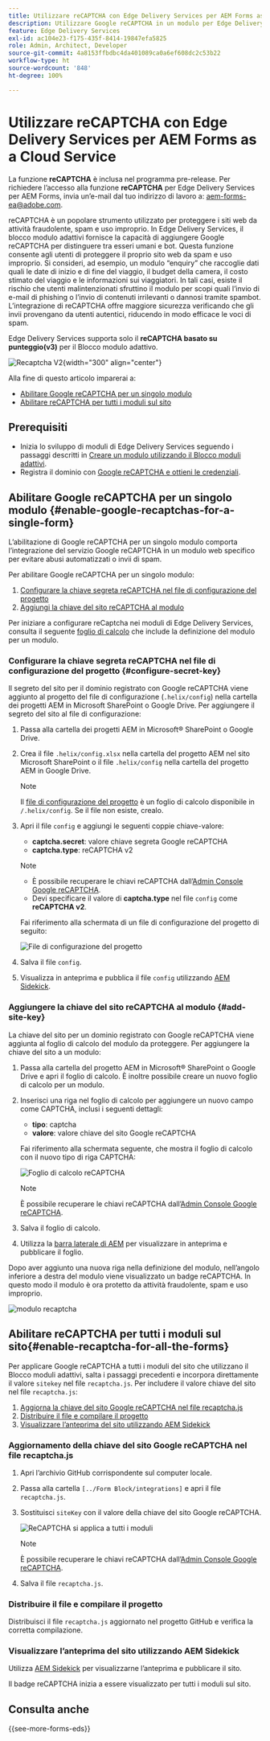 ```yaml
---
title: Utilizzare reCAPTCHA con Edge Delivery Services per AEM Forms as a Cloud Service
description: Utilizzare Google reCAPTCHA in un modulo per Edge Delivery Services per AEM Forms
feature: Edge Delivery Services
exl-id: ac104e23-f175-435f-8414-19847efa5825
role: Admin, Architect, Developer
source-git-commit: 4a8153ffbdbc4da401089ca0a6ef608dc2c53b22
workflow-type: ht
source-wordcount: '848'
ht-degree: 100%

---
```



# Utilizzare reCAPTCHA con Edge Delivery Services per AEM Forms as a Cloud Service

<span>La funzione **reCAPTCHA** è inclusa nel programma pre-release. Per richiedere l’accesso alla funzione **reCAPTCHA** per Edge Delivery Services per AEM Forms, invia un’e-mail dal tuo indirizzo di lavoro a: aem-forms-ea@adobe.com.</span>

reCAPTCHA è un popolare strumento utilizzato per proteggere i siti web da attività fraudolente, spam e uso improprio. In Edge Delivery Services, il blocco modulo adattivi fornisce la capacità di aggiungere Google reCAPTCHA per distinguere tra esseri umani e bot. Questa funzione consente agli utenti di proteggere il proprio sito web da spam e uso improprio.
Si consideri, ad esempio, un modulo “enquiry” che raccoglie dati quali le date di inizio e di fine del viaggio, il budget della camera, il costo stimato del viaggio e le informazioni sui viaggiatori. In tali casi, esiste il rischio che utenti malintenzionati sfruttino il modulo per scopi quali l’invio di e-mail di phishing o l’invio di contenuti irrilevanti o dannosi tramite spambot. L’integrazione di reCAPTCHA offre maggiore sicurezza verificando che gli invii provengano da utenti autentici, riducendo in modo efficace le voci di spam.

<!-- ![Recaptcha Image](/help/edge/docs/forms/assets/recaptcha-image.png){width="300" align="center"} -->

Edge Delivery Services supporta solo il **reCAPTCHA basato su punteggio(v3)** per il Blocco modulo adattivo.

![Recaptcha V2](/help/forms/assets/recaptcha-v2-invisible.png){width="300" align="center"}


Alla fine di questo articolo imparerai a:
* [Abilitare Google reCAPTCHA per un singolo modulo](#enable-google-recaptchas-for-a-single-form)
* [Abilitare reCAPTCHA per tutti i moduli sul sito](#enable-recaptcha-for-all-the-forms)

## Prerequisiti

* Inizia lo sviluppo di moduli di Edge Delivery Services seguendo i passaggi descritti in [Creare un modulo utilizzando il Blocco moduli adattivi](/help/edge/docs/forms/create-forms.md).
* Registra il dominio con [Google reCAPTCHA e ottieni le credenziali](https://www.google.com/recaptcha/admin/create).

## Abilitare Google reCAPTCHA per un singolo modulo {#enable-google-recaptchas-for-a-single-form}

L’abilitazione di Google reCAPTCHA per un singolo modulo comporta l’integrazione del servizio Google reCAPTCHA in un modulo web specifico per evitare abusi automatizzati o invii di spam.

Per abilitare Google reCAPTCHA per un singolo modulo:
1. [Configurare la chiave segreta reCAPTCHA nel file di configurazione del progetto](#configure-secret-key)
1. [Aggiungi la chiave del sito reCAPTCHA al modulo](#add-site-key)

Per iniziare a configurare reCaptcha nei moduli di Edge Delivery Services, consulta il seguente [foglio di calcolo](/help/edge/docs/forms/assets/recaptcha.xlsx) che include la definizione del modulo per un modulo.

### Configurare la chiave segreta reCAPTCHA nel file di configurazione del progetto {#configure-secret-key}

Il segreto del sito per il dominio registrato con Google reCAPTCHA viene aggiunto al progetto del file di configurazione (`.helix/config`) nella cartella dei progetti AEM in Microsoft SharePoint o Google Drive. Per aggiungere il segreto del sito al file di configurazione:

1. Passa alla cartella dei progetti AEM in Microsoft® SharePoint o Google Drive.
1. Crea il file `.helix/config.xlsx` nella cartella del progetto AEM nel sito Microsoft SharePoint o il file `.helix/config` nella cartella del progetto AEM in Google Drive.

   >[!NOTE]
   >
   > Il [file di configurazione del progetto](https://www.aem.live/docs/configuration) è un foglio di calcolo disponibile in `/.helix/config`. Se il file non esiste, crealo.

1. Apri il file `config` e aggiungi le seguenti coppie chiave-valore:

   * **captcha.secret**: valore chiave segreta Google reCAPTCHA
   * **captcha.type**: reCAPTCHA v2

   >[!NOTE]
   >
   >  * È possibile recuperare le chiavi reCAPTCHA dall’[Admin Console Google reCAPTCHA](https://www.google.com/recaptcha/admin).
   >  * Devi specificare il valore di **captcha.type** nel file `config` come **reCAPTCHA v2**.

   Fai riferimento alla schermata di un file di configurazione del progetto di seguito:

   ![File di configurazione del progetto](/help/forms/assets/recaptcha-config-file.png)

1. Salva il file `config`.

1. Visualizza in anteprima e pubblica il file `config` utilizzando [AEM Sidekick](https://www.aem.live/developer/tutorial#preview-and-publish-your-content).

### Aggiungere la chiave del sito reCAPTCHA al modulo {#add-site-key}

La chiave del sito per un dominio registrato con Google reCAPTCHA viene aggiunta al foglio di calcolo del modulo da proteggere. Per aggiungere la chiave del sito a un modulo:

1. Passa alla cartella del progetto AEM in Microsoft® SharePoint o Google Drive e apri il foglio di calcolo. È inoltre possibile creare un nuovo foglio di calcolo per un modulo.
1. Inserisci una riga nel foglio di calcolo per aggiungere un nuovo campo come CAPTCHA, inclusi i seguenti dettagli:
   * **tipo**: captcha
   * **valore**: valore chiave del sito Google reCAPTCHA

   Fai riferimento alla schermata seguente, che mostra il foglio di calcolo con il nuovo tipo di riga CAPTCHA:

   ![Foglio di calcolo reCAPTCHA](/help/edge/docs/forms/assets/recaptcha-spreadsheet.png)

   >[!NOTE]
   >
   >  È possibile recuperare le chiavi reCAPTCHA dall’[Admin Console Google reCAPTCHA](https://www.google.com/recaptcha/admin).

1. Salva il foglio di calcolo.
1. Utilizza la [barra laterale di AEM](https://www.aem.live/developer/tutorial#preview-and-publish-your-content) per visualizzare in anteprima e pubblicare il foglio.

Dopo aver aggiunto una nuova riga nella definizione del modulo, nell’angolo inferiore a destra del modulo viene visualizzato un badge reCAPTCHA. In questo modo il modulo è ora protetto da attività fraudolente, spam e uso improprio.

![modulo recaptcha](/help/edge/docs/forms/assets/recaptcha-form.png)

## Abilitare reCAPTCHA per tutti i moduli sul sito{#enable-recaptcha-for-all-the-forms}

Per applicare Google reCAPTCHA a tutti i moduli del sito che utilizzano il Blocco moduli adattivi, salta i passaggi precedenti e incorpora direttamente il valore `sitekey` nel file `recaptcha.js`. Per includere il valore chiave del sito nel file `recaptcha.js`:

1. [Aggiorna la chiave del sito Google reCAPTCHA nel file recaptcha.js](#1-update-google-recaptcha-site-key-in-recaptchajs-file)
1. [Distribuire il file e compilare il progetto](#2-deploy-the-file-and-build-the-project)
1. [Visualizzare l’anteprima del sito utilizzando AEM Sidekick](#3-preview-the-site-using-the-aem-sidekick)

### Aggiornamento della chiave del sito Google reCAPTCHA nel file recaptcha.js

1. Apri l’archivio GitHub corrispondente sul computer locale.
1. Passa alla cartella `[../Form Block/integrations]` e apri il file `recaptcha.js`.
1. Sostituisci `siteKey` con il valore della chiave del sito Google reCAPTCHA.

   ![ReCAPTCHA si applica a tutti i moduli](/help/forms/assets/recaptcha-apply-to-all-forms.png)

   >[!NOTE]
   >
   >  È possibile recuperare le chiavi reCAPTCHA dall’[Admin Console Google reCAPTCHA](https://www.google.com/recaptcha/admin).

1. Salva il file `recaptcha.js`.

### Distribuire il file e compilare il progetto

Distribuisci il file `recaptcha.js` aggiornato nel progetto GitHub e verifica la corretta compilazione.

### Visualizzare l’anteprima del sito utilizzando AEM Sidekick

Utilizza [AEM Sidekick](https://www.aem.live/developer/tutorial#preview-and-publish-your-content) per visualizzarne l’anteprima e pubblicare il sito.

Il badge reCAPTCHA inizia a essere visualizzato per tutti i moduli sul sito.

## Consulta anche

{{see-more-forms-eds}}

